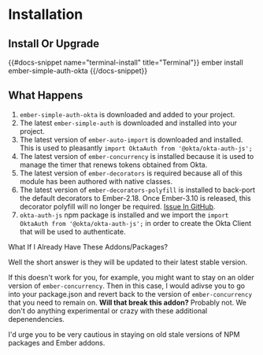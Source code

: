 # Installation

## Install Or Upgrade

{{#docs-snippet name="terminal-install" title="Terminal"}}
  ember install ember-simple-auth-okta
{{/docs-snippet}}

## What Happens

1. `ember-simple-auth-okta` is downloaded and added to your project.
1. The latest `ember-simple-auth` is downloaded and installed into your project.
1. The latest version of `ember-auto-import` is downloaded and installed.  This
is used to pleasantly `import OktaAuth from '@okta/okta-auth-js';`
1. The latest version of `ember-concurrency` is installed because it is
used to manage the timer that renews tokens obtained from Okta.
1. The latest version of `ember-decorators` is required because all of this module
has been authored with native classes.
1. The latest version of `ember-decorators-polyfill` is installed to back-port the
default decorators to Ember-2.18.  Once Ember-3.10 is released, this decorator
polyfill will no longer be required.
[Issue In GitHub](https://github.com/cybertooth-io/ember-simple-auth-okta/issues/23).
1. `okta-auth-js` npm package is installed and we import the 
`import OktaAuth from '@okta/okta-auth-js';` in order to create the Okta Client
that will be used to authenticate.

<div class="docs-bg-grey-lightest docs-border-l-4 docs-border-grey docs-text-grey-darker docs-p-4" role="alert">
  <p class="docs-font-bold">What If I Already Have These Addons/Packages?</p>
  <p>
    Well the short answer is they will be updated to their latest stable version.
  </p>
  <p>
    If this doesn't work for you, for example, you might want to stay on an older version
    of <code>ember-concurrency</code>.  Then in this case, I would adivse you to go into
    your package.json and revert back to the version of <code>ember-concurrency</code> that
    you need to remain on.  <strong>Will that break this addon?</strong>  Probably not.  We 
    don't do anything experimental or crazy with these additional depenendencies.
  </p>
  <p>
    I'd urge you to be very cautious in staying on old stale versions of NPM packages 
    and Ember addons. 
  </p>
</div>
